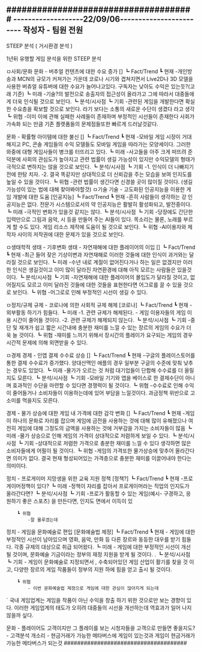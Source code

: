 #####################################
-------------------22/09/06------------------------
작성자 - 팀원 전원
----------------------------------------------------
STEEP 분석 ( 거시환경 분석 )

1년뒤 유행할 게임 분석을 위한 STEEP 분석

ㅁ사회/문화
문화 - 버추얼 컨텐츠에 대한 수요 증가
	[]
	┗ Fact/Trend
		┗ 현재
			-개인방송과 MCN의 규모가 커져가는 가운데
			코로나 시기와 겹쳐지면서 Live2D나 3D 모델을 사용한 
			버츄얼 유튜버에 대한 수요가 늘어나고있다.
			구독자는 낮아도 수익은 있는듯?(고래 기준)
		┗ 미래
			-기술?의 발전으로 송출자의 접근성이 올라가고
			그에 따라서 대중들에게 더욱 인식될 것으로 보인다.
	┗ 분석/시사점
		┗ 기회
			-관련된 게임을 개발한다면 확실한 수요층을 확보할 것으로 보인다.
			라기 보다는 소통의 새로운 수단이 생겼다 라고 생각
		┗ 위협
			-이미 이에 관해 실패한 사례들이 존재하며 부정적인 시선들이 존재한다
			사회가 가속화 되는 만큼 기존 플랫폼들의 문제점들또한 빠르게 드러날것같다.

문화 - 확률형 아이템에 대한 불신
	[]
	┗ Fact/Trend
		┗ 현재
			-모바일 게임 시장이 거대해지고 PC, 콘솔 게임들의 수익 모델들도 모바일 게임을
			따라가는 모양세이다. 그러한 와중에 대형 게임사들이 병크를 터뜨리고 있다.
		┗ 미래
			-사고들을 아주 크게 떠뜨려 준 덕분에 사회의 관심도가 높아지고 관련 법률이 생길 가능성이 있지만
			수익모델의 형태가 극적으로 변하지는 않을 것으로 보인다.
	┗ 분석/시사점
		┗ 기회
			-1. 인식이 더 나빠지기전에 한탕 치자.
			-2. 결국 똑같지만 상대적으로 더 신뢰감을 주는 모습을 보여 인지도를 높일 수 있을 것이다.
		┗ 위협
			-관련 법률이 생긴다면 신경쓸 곳이 많이질 것이다.
			(생길 가능성이 있는 법에 대해 찾아봐야할것)
ㅁ기술
기술 - 고도화된 인공지능을 이용한 게임 개발에 대한 도움
	[인공지능]
	┗ Fact/Trend
		┗ 현재
			-흔히 사람들이 생각하는 강 인공지능은 없다.
			전문가 시스템으로서의 약 인공지능은 활발히 활성화되고, 발전중이다.
		┗ 미래
			-극적인 변화가 있을것 같지는 않다.
	┗ 분석/시사점
		┗ 기회
			-당장에도 간단한 입력만으로 그림과 음악, 시 등을 만들어 주는 AI들이 있다.
			목소리는 물론, 노래를 부르게 할 수도 있다.
			게임 리소스 제작에 도움이 될 것으로 보인다.
		┗ 위협
			-AI이용자와 제작자 사이의 저작권에 대한 문제가 있을 것으로 보인다.

ㅁ생태학적
생태 - 기후변화
생태 - 자연재해에 대한 플레이어의 이입
	[]
	┗ Fact/Trend
		┗ 현재
			-최근 들어 잦은 기상이변과 자연재해로 이러한 것들에 대한 인식이 
			과거와는 달라질 것으로 보인다.
		┗ 미래
			-수년 내로 계절이 없어진다거나 하는 일은 없겠지만 이러한 인식은 생길것이고
			이미 많이 달라진 자연환경에 대해 아직 모르는 사람들은 있을것이다.
	┗ 분석/시사점
		┗ 기회
			-자연재해에 대한 플레이어의 몰입도가 달라질 것이고, 없어질지도 모르고 이미 달라진
			것들에 대한 것들을 표현한다면 어그로를 끌 수 있을 것으로 보인다.
		┗ 위협
			-어그로로 인해 부정적인 시선이 생길 수 있다.

ㅁ정치/규제
규제 - 코로나에 의한 사회적 규제 해제
	[코로나]
	┗ Fact/Trend
		┗ 현재
			-외부활동 하기가 힘들다.
		┗ 미래
			-1. 관련 규제가 해제된다.
				- 게임 이용자들의 게임 이용 시간이 줄어들 것이다.
			-2. 관련 규제가 해제되지 않는다.
	┗ 분석/시사점
		┗ 기회
			-중단 및 재개가 쉽고 짧은 시간내에 충분한 재미를 느낄 수 있는 장르의 게임의 수요가 더욱 늘 것이다.
		┗ 위협
			-재미를 느끼기 위해서 장시간의 플레이가 요구되는 게임의 경우 시간적 문제에 의해 외면받을 수 있다.


ㅁ경제
경제 - 인앱 결제 수수료 상승
	[]
	┗ Fact/Trend
		┗ 현재
			-구글의 플레이스토어를 통한 결제 수수료가 증가했다.
			양대산맥인 애플의 경우 일부분 구글의 수준에 맞춰 낮추는 경우도 있었다.
		┗ 미래
			-물가가 오르는 것 처럼 대기업들이 단합해 수수료를 더 올릴지도 모른다.
	┗ 분석/시사점
		┗ 기회
			-모바일 기기와 앱을 베이스로 한 결제수단이 아니며 효과적인 수단을 
			마련할 수 있다면 경쟁력이 될 것이다.
		┗ 위협
			-수수료로 인해 수익이 줄어들거나 소비자들이 이용하는데에 있어 부담을 느낄것이다.
			과금정책 위반으로 고소미를 먹을지도 모른다.



경제 - 물가 상승에 대한 게임 내 가격에 대한 감각 변화
	[]
	┗ Fact/Trend
		┗ 현재
			-게임이 하나의 문화로 자리를 잡으며 게임에 금전을 사용하는 것에 대해 많이 유해졌으나 여전히 게임에 대해 그정도의 금액을 사용하는 것에 거부감을 가지는 소비자들이 많음
		┗ 미래
			-물가 상승으로 인해 게임의 가격이 상대적으로 저렴하게 보일 수 있다.
	┗ 분석/시사점
		┗ 기회
			-상대적으로 저렴한 가격으로 충분한 재미를 느낄 수 있다 생각하면 많은 소비자들에게 어필이 될 것이다.
		┗ 위협
			-게임의 가격또한 물가상승에 맞추어 올라간다면 의미가 없다. 결국 현재 형성되어있는 가격층으로 충분한 재미를 이끌어내야 한다는 의미이다.



정치 - 프로게이머 지망생을 위한 교육 지원 정책
	[정책?]
	┗ Fact/Trend
		┗ 현재
			-프로게이머정책이 있다?
		┗ 미래
			-정책이 자리를 잡아서 프로게이머라는
			직업의 인지도가 올라간다면?
	┗ 분석/시사점
		┗ 기회
			-프로가 활동할 수 있는 게임(예시-
			구경하고, 응원하기 좋은 스포츠)
			을 만든다면, 인지도 면에서 이득이 있
			
		┗ 위협
			-잘 몰루겠는데

정치 - 게임을 문화예술로 편입
	[문화예술법 제정]
	┗ Fact/Trend
		┗ 현재
			- 게임에 대한 부정적인 시선이 남아있으며 영화, 음악, 만화 등 다른 장르와 동등한 대우를 받기 힘들다.
			  각종 규제의 대상으로 취급 되어왔다.
		┗ 미래
			- 게임에 대한 부정적인 시선이 개선 될 것이며, 문화예술 기금이라는 정부의 재정 지원을 받게 될 것이다.
.
	┗ 분석/시사점
		┗ 기회
			-  게임이 문화예술로 지정되면서 , 수축되어있던 게임 산업이 활기를 찾을 것 이고, 다양한 장르의 게임 작품들이 
			   정부의 지원 하에 힘을 얻고 출시 될 것이다.
  
			
		┗ 위협
			- 이번 문화예술법 제정으로 게임에 대한 관심이 많아지게 되는데 
`			  국내 게임업계는 게임을 작품이 아닌 수익을 창출 하기 위한 것으로만 보는 경향이 있다.
			  이러한 게임업계의 태도가 오히려 대중들의 시선을 개선하는데 역효과가 일어 나지 않을까 싶다. 
			   

문화 - 플레이어도 고객이지만 그 플레이를 보는 시청자들을 고객으로 만들면 좋을지도? - 고객분석
개소리 - 현금거래가 가능한 메타버스에 게임이 있는것과 게임이 현금거래가 가능한 메타버스가 되는것
#####################################